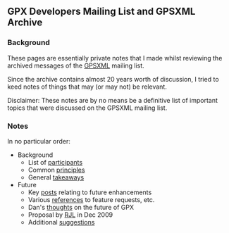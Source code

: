 ## GPX Developers Mailing List and GPSXML Archive

### Background

These pages are essentially private notes that I made whilst reviewing the archived messages of the [GPSXML](https://www.topografix.com/gpx_mailing_list.asp) mailing list.

Since the archive contains almost 20 years worth of discussion, I tried to keed notes of things that may (or may not) be relevant.

Disclaimer: These notes are by no means be a definitive list of important topics that were discussed on the GPSXML mailing list.



### Notes

In no particular order:

- Background
  - List of [participants](participants.md)
  - Common [principles](principles.md)
  - General [takeaways](takeaways.md)
- Future
  - Key [posts](key-posts.md) relating to future enhancements
  - Various [references](references.md) to feature requests, etc.
  - Dan's [thoughts](dans-thoughts.md) on the future of GPX
  - Proposal by [RJL](rjl-proposal.md) in Dec 2009
  - Additional [suggestions](additional.md)
